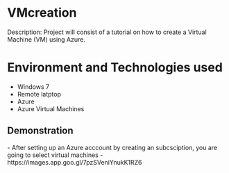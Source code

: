 # VMcreation
Description: Project will consist of a tutorial on how to create a Virtual Machine (VM) using Azure.

<h1> Environment and Technologies used </h1>

- Windows 7
- Remote latptop
- Azure
- Azure Virtual Machines

<h2> Demonstration</h2>
- After setting up an Azure acccount by creating an subcsciption, you are going to select virtual machines
- <image> https://images.app.goo.gl/7pzSVeniYnukK1RZ6 </image>

           


  
